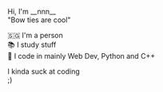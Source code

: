 Hi, I'm \_\_nnn\_\_   
"Bow ties are cool"  

🇸🇬 I'm a person  
📚 I study stuff  
💾 I code in mainly Web Dev, Python and C++

I kinda suck at coding  
;)
